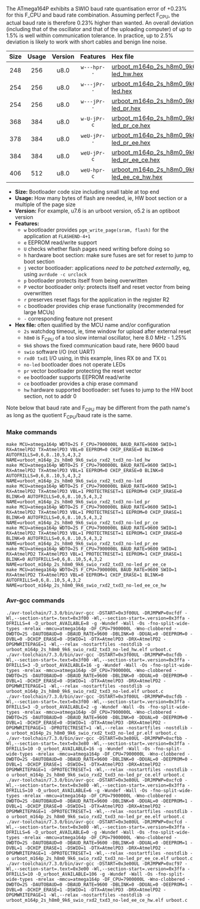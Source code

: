 The ATmega164P exhibits a SWIO baud rate quantisation error of +0.23% for this F_CPU and baud rate combination. Assuming perfect F<sub>CPU</sub>, the actual baud rate is therefore 0.23% higher than wanted. An overall deviation (including that of the oscillator and that of the uploading computer) of up to 1.5% is well within communication tolerance. In practice, up to 2.5% deviation is likely to work with short cables and benign line noise.

|Size|Usage|Version|Features|Hex file|
|:-:|:-:|:-:|:-:|:--|
|248|256|u8.0|`w---hpr--`|[urboot_m164p_2s_h8m0_9k6_swio_rxd2_txd3_no-led_hw.hex](https://raw.githubusercontent.com/stefanrueger/urboot.hex/main/mcus/atmega164p/watchdog_2_s/internal_oscillator_h-1.25%25/%2B8m000000_hz/%2B%2B%2B9k6_baud/uart1_rxd2_txd3/no-led/urboot_m164p_2s_h8m0_9k6_swio_rxd2_txd3_no-led_hw.hex)|
|254|256|u8.0|`w---jPr--`|[urboot_m164p_2s_h8m0_9k6_swio_rxd2_txd3_no-led.hex](https://raw.githubusercontent.com/stefanrueger/urboot.hex/main/mcus/atmega164p/watchdog_2_s/internal_oscillator_h-1.25%25/%2B8m000000_hz/%2B%2B%2B9k6_baud/uart1_rxd2_txd3/no-led/urboot_m164p_2s_h8m0_9k6_swio_rxd2_txd3_no-led.hex)|
|254|256|u8.0|`w---jPr--`|[urboot_m164p_2s_h8m0_9k6_swio_rxd2_txd3_no-led_pr.hex](https://raw.githubusercontent.com/stefanrueger/urboot.hex/main/mcus/atmega164p/watchdog_2_s/internal_oscillator_h-1.25%25/%2B8m000000_hz/%2B%2B%2B9k6_baud/uart1_rxd2_txd3/no-led/urboot_m164p_2s_h8m0_9k6_swio_rxd2_txd3_no-led_pr.hex)|
|368|384|u8.0|`w-U-jPr-c`|[urboot_m164p_2s_h8m0_9k6_swio_rxd2_txd3_no-led_pr_ce.hex](https://raw.githubusercontent.com/stefanrueger/urboot.hex/main/mcus/atmega164p/watchdog_2_s/internal_oscillator_h-1.25%25/%2B8m000000_hz/%2B%2B%2B9k6_baud/uart1_rxd2_txd3/no-led/urboot_m164p_2s_h8m0_9k6_swio_rxd2_txd3_no-led_pr_ce.hex)|
|378|384|u8.0|`weU-jPr--`|[urboot_m164p_2s_h8m0_9k6_swio_rxd2_txd3_no-led_pr_ee.hex](https://raw.githubusercontent.com/stefanrueger/urboot.hex/main/mcus/atmega164p/watchdog_2_s/internal_oscillator_h-1.25%25/%2B8m000000_hz/%2B%2B%2B9k6_baud/uart1_rxd2_txd3/no-led/urboot_m164p_2s_h8m0_9k6_swio_rxd2_txd3_no-led_pr_ee.hex)|
|384|384|u8.0|`weU-jPr-c`|[urboot_m164p_2s_h8m0_9k6_swio_rxd2_txd3_no-led_pr_ee_ce.hex](https://raw.githubusercontent.com/stefanrueger/urboot.hex/main/mcus/atmega164p/watchdog_2_s/internal_oscillator_h-1.25%25/%2B8m000000_hz/%2B%2B%2B9k6_baud/uart1_rxd2_txd3/no-led/urboot_m164p_2s_h8m0_9k6_swio_rxd2_txd3_no-led_pr_ee_ce.hex)|
|406|512|u8.0|`weU-hpr-c`|[urboot_m164p_2s_h8m0_9k6_swio_rxd2_txd3_no-led_ee_ce_hw.hex](https://raw.githubusercontent.com/stefanrueger/urboot.hex/main/mcus/atmega164p/watchdog_2_s/internal_oscillator_h-1.25%25/%2B8m000000_hz/%2B%2B%2B9k6_baud/uart1_rxd2_txd3/no-led/urboot_m164p_2s_h8m0_9k6_swio_rxd2_txd3_no-led_ee_ce_hw.hex)|

- **Size:** Bootloader code size including small table at top end
- **Usage:** How many bytes of flash are needed, ie, HW boot section or a multiple of the page size
- **Version:** For example, u7.6 is an urboot version, o5.2 is an optiboot version
- **Features:**
  + `w` bootloader provides `pgm_write_page(sram, flash)` for the application at `FLASHEND-4+1`
  + `e` EEPROM read/write support
  + `U` checks whether flash pages need writing before doing so
  + `h` hardware boot section: make sure fuses are set for reset to jump to boot section
  + `j` vector bootloader: applications *need to be patched externally*, eg, using `avrdude -c urclock`
  + `p` bootloader protects itself from being overwritten
  + `P` vector bootloader only: protects itself and reset vector from being overwritten
  + `r` preserves reset flags for the application in the register R2
  + `c` bootloader provides chip erase functionality (recommended for large MCUs)
  + `-` corresponding feature not present
- **Hex file:** often qualified by the MCU name and/or configuration
  + `2s` watchdog timeout, ie, time window for upload after external reset
  + `h8m0` is F<sub>CPU</sub> of a too slow internal oscillator, here 8.0 MHz - 1.25%
  + `9k6` shows the fixed communication baud rate, here 9600 baud
  + `swio` software I/O (not UART)
  + `rxd0 txd1` I/O using, in this example, lines RX `D0` and TX `D1`
  + `no-led` bootloader does not operate LEDs
  + `pr` vector bootloader protecting the reset vector
  + `ee` bootloader supports EEPROM read/write
  + `ce` bootloader provides a chip erase command
  + `hw` hardware supported bootloader: set fuses to jump to the HW boot section, not to addr 0


Note below that baud rate and F<sub>CPU</sub> may be different from the path name's as long as the quotient F<sub>CPU</sub>/baud rate is the same.

### Make commands
```
make MCU=atmega164p WDTO=2S F_CPU=7900000L BAUD_RATE=9600 SWIO=1 RX=AtmelPD2 TX=AtmelPD3 VBL=0 EEPROM=0 CHIP_ERASE=0 BLINK=0 AUTOFRILLS=0,6,8..10,5,4,3,2 NAME=urboot_m164p_2s_h8m0_9k6_swio_rxd2_txd3_no-led_hw
make MCU=atmega164p WDTO=2S F_CPU=7900000L BAUD_RATE=9600 SWIO=1 RX=AtmelPD2 TX=AtmelPD3 VBL=1 EEPROM=0 CHIP_ERASE=0 BLINK=0 AUTOFRILLS=0,6,8..10,5,4,3,2 NAME=urboot_m164p_2s_h8m0_9k6_swio_rxd2_txd3_no-led
make MCU=atmega164p WDTO=2S F_CPU=7900000L BAUD_RATE=9600 SWIO=1 RX=AtmelPD2 TX=AtmelPD3 VBL=1 PROTECTRESET=1 EEPROM=0 CHIP_ERASE=0 BLINK=0 AUTOFRILLS=0,6,8..10,5,4,3,2 NAME=urboot_m164p_2s_h8m0_9k6_swio_rxd2_txd3_no-led_pr
make MCU=atmega164p WDTO=2S F_CPU=7900000L BAUD_RATE=9600 SWIO=1 RX=AtmelPD2 TX=AtmelPD3 VBL=1 PROTECTRESET=1 EEPROM=0 CHIP_ERASE=1 BLINK=0 AUTOFRILLS=0,6,8..10,5,4,3,2 NAME=urboot_m164p_2s_h8m0_9k6_swio_rxd2_txd3_no-led_pr_ce
make MCU=atmega164p WDTO=2S F_CPU=7900000L BAUD_RATE=9600 SWIO=1 RX=AtmelPD2 TX=AtmelPD3 VBL=1 PROTECTRESET=1 EEPROM=1 CHIP_ERASE=0 BLINK=0 AUTOFRILLS=0,6,8..10,5,4,3,2 NAME=urboot_m164p_2s_h8m0_9k6_swio_rxd2_txd3_no-led_pr_ee
make MCU=atmega164p WDTO=2S F_CPU=7900000L BAUD_RATE=9600 SWIO=1 RX=AtmelPD2 TX=AtmelPD3 VBL=1 PROTECTRESET=1 EEPROM=1 CHIP_ERASE=1 BLINK=0 AUTOFRILLS=0,6,8..10,5,4,3,2 NAME=urboot_m164p_2s_h8m0_9k6_swio_rxd2_txd3_no-led_pr_ee_ce
make MCU=atmega164p WDTO=2S F_CPU=7900000L BAUD_RATE=9600 SWIO=1 RX=AtmelPD2 TX=AtmelPD3 VBL=0 EEPROM=1 CHIP_ERASE=1 BLINK=0 AUTOFRILLS=0,6,8..10,5,4,3,2 NAME=urboot_m164p_2s_h8m0_9k6_swio_rxd2_txd3_no-led_ee_ce_hw
```

### Avr-gcc commands
```
./avr-toolchain/7.3.0/bin/avr-gcc -DSTART=0x3f00UL -DRJMPWP=0xcfdf -Wl,--section-start=.text=0x3f00 -Wl,--section-start=.version=0x3ffa -DFRILLS=4 -D_urboot_AVAILABLE=8 -g -Wundef -Wall -Os -fno-split-wide-types -mrelax -mmcu=atmega164p -DF_CPU=7900000L -Wno-clobbered -DWDTO=2S -DAUTOBAUD=0 -DBAUD_RATE=9600 -DBLINK=0 -DDUAL=0 -DEEPROM=0 -DVBL=0 -DCHIP_ERASE=0 -DSWIO=1 -DTX=AtmelPD3 -DRX=AtmelPD2 -DPGMWRITEPAGE=1 -Wl,--relax -nostartfiles -nostdlib -o urboot_m164p_2s_h8m0_9k6_swio_rxd2_txd3_no-led_hw.elf urboot.c
./avr-toolchain/7.3.0/bin/avr-gcc -DSTART=0x3f00UL -DRJMPWP=0xcfdb -Wl,--section-start=.text=0x3f00 -Wl,--section-start=.version=0x3ffa -DFRILLS=3 -D_urboot_AVAILABLE=16 -g -Wundef -Wall -Os -fno-split-wide-types -mrelax -mmcu=atmega164p -DF_CPU=7900000L -Wno-clobbered -DWDTO=2S -DAUTOBAUD=0 -DBAUD_RATE=9600 -DBLINK=0 -DDUAL=0 -DEEPROM=0 -DVBL=1 -DCHIP_ERASE=0 -DSWIO=1 -DTX=AtmelPD3 -DRX=AtmelPD2 -DPGMWRITEPAGE=1 -Wl,--relax -nostartfiles -nostdlib -o urboot_m164p_2s_h8m0_9k6_swio_rxd2_txd3_no-led.elf urboot.c
./avr-toolchain/7.3.0/bin/avr-gcc -DSTART=0x3f00UL -DRJMPWP=0xcfdb -Wl,--section-start=.text=0x3f00 -Wl,--section-start=.version=0x3ffa -DFRILLS=3 -D_urboot_AVAILABLE=2 -g -Wundef -Wall -Os -fno-split-wide-types -mrelax -mmcu=atmega164p -DF_CPU=7900000L -Wno-clobbered -DWDTO=2S -DAUTOBAUD=0 -DBAUD_RATE=9600 -DBLINK=0 -DDUAL=0 -DEEPROM=0 -DVBL=1 -DCHIP_ERASE=0 -DSWIO=1 -DTX=AtmelPD3 -DRX=AtmelPD2 -DPGMWRITEPAGE=1 -DPROTECTRESET=1 -Wl,--relax -nostartfiles -nostdlib -o urboot_m164p_2s_h8m0_9k6_swio_rxd2_txd3_no-led_pr.elf urboot.c
./avr-toolchain/7.3.0/bin/avr-gcc -DSTART=0x3e80UL -DRJMPWP=0xcfbb -Wl,--section-start=.text=0x3e80 -Wl,--section-start=.version=0x3ffa -DFRILLS=10 -D_urboot_AVAILABLE=16 -g -Wundef -Wall -Os -fno-split-wide-types -mrelax -mmcu=atmega164p -DF_CPU=7900000L -Wno-clobbered -DWDTO=2S -DAUTOBAUD=0 -DBAUD_RATE=9600 -DBLINK=0 -DDUAL=0 -DEEPROM=0 -DVBL=1 -DCHIP_ERASE=1 -DSWIO=1 -DTX=AtmelPD3 -DRX=AtmelPD2 -DPGMWRITEPAGE=1 -DPROTECTRESET=1 -Wl,--relax -nostartfiles -nostdlib -o urboot_m164p_2s_h8m0_9k6_swio_rxd2_txd3_no-led_pr_ce.elf urboot.c
./avr-toolchain/7.3.0/bin/avr-gcc -DSTART=0x3e80UL -DRJMPWP=0xcfc0 -Wl,--section-start=.text=0x3e80 -Wl,--section-start=.version=0x3ffa -DFRILLS=10 -D_urboot_AVAILABLE=6 -g -Wundef -Wall -Os -fno-split-wide-types -mrelax -mmcu=atmega164p -DF_CPU=7900000L -Wno-clobbered -DWDTO=2S -DAUTOBAUD=0 -DBAUD_RATE=9600 -DBLINK=0 -DDUAL=0 -DEEPROM=1 -DVBL=1 -DCHIP_ERASE=0 -DSWIO=1 -DTX=AtmelPD3 -DRX=AtmelPD2 -DPGMWRITEPAGE=1 -DPROTECTRESET=1 -Wl,--relax -nostartfiles -nostdlib -o urboot_m164p_2s_h8m0_9k6_swio_rxd2_txd3_no-led_pr_ee.elf urboot.c
./avr-toolchain/7.3.0/bin/avr-gcc -DSTART=0x3e80UL -DRJMPWP=0xcfcd -Wl,--section-start=.text=0x3e80 -Wl,--section-start=.version=0x3ffa -DFRILLS=6 -D_urboot_AVAILABLE=0 -g -Wundef -Wall -Os -fno-split-wide-types -mrelax -mmcu=atmega164p -DF_CPU=7900000L -Wno-clobbered -DWDTO=2S -DAUTOBAUD=0 -DBAUD_RATE=9600 -DBLINK=0 -DDUAL=0 -DEEPROM=1 -DVBL=1 -DCHIP_ERASE=1 -DSWIO=1 -DTX=AtmelPD3 -DRX=AtmelPD2 -DPGMWRITEPAGE=1 -DPROTECTRESET=1 -Wl,--relax -nostartfiles -nostdlib -o urboot_m164p_2s_h8m0_9k6_swio_rxd2_txd3_no-led_pr_ee_ce.elf urboot.c
./avr-toolchain/7.3.0/bin/avr-gcc -DSTART=0x3e00UL -DRJMPWP=0xcf97 -Wl,--section-start=.text=0x3e00 -Wl,--section-start=.version=0x3ffa -DFRILLS=10 -D_urboot_AVAILABLE=106 -g -Wundef -Wall -Os -fno-split-wide-types -mrelax -mmcu=atmega164p -DF_CPU=7900000L -Wno-clobbered -DWDTO=2S -DAUTOBAUD=0 -DBAUD_RATE=9600 -DBLINK=0 -DDUAL=0 -DEEPROM=1 -DVBL=0 -DCHIP_ERASE=1 -DSWIO=1 -DTX=AtmelPD3 -DRX=AtmelPD2 -DPGMWRITEPAGE=1 -Wl,--relax -nostartfiles -nostdlib -o urboot_m164p_2s_h8m0_9k6_swio_rxd2_txd3_no-led_ee_ce_hw.elf urboot.c
```

